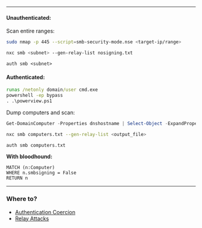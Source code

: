 ___

#### Unauthenticated:

Scan entire ranges:
```bash
sudo nmap -p 445 --script=smb-security-mode.nse <target-ip/range>
```

```bash
nxc smb <subnet> --gen-relay-list nosigning.txt
```

```
auth smb <subnet> 
```

#### Authenticated:

```cmd
runas /netonly domain/user cmd.exe
powershell -ep bypass
. .\powerview.ps1
```

Dump computers and scan:
```powershell
Get-DomainComputer -Properties dnshostname | Select-Object -ExpandProperty dnshostname | Out-File -FilePath computers.txt
```

```bash
nxc smb computers.txt --gen-relay-list <output_file>
```

```bash
auth smb computers.txt 
```

**With bloodhound:**
```cypher
MATCH (n:Computer)
WHERE n.smbsigning = False
RETURN n
```


---
### Where to?

- [Authentication Coercion](../3.%20Credential%20Theft/Authentication%20Coercion.md)
- [Relay Attacks](../2.%20Initial%20Compromise/Relay%20Attacks.md)
